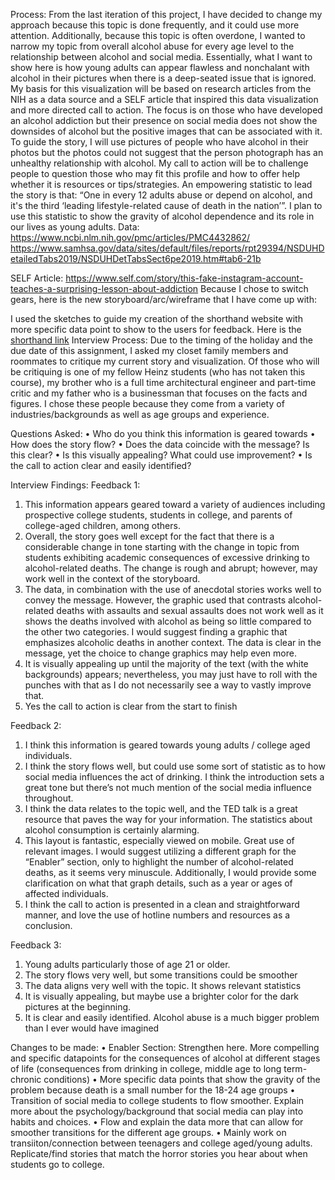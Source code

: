 Process:
From the last iteration of this project, I have decided to change my approach because this topic is done frequently, and it could use more attention. Additionally, because this topic is often overdone, I wanted to narrow my topic from overall alcohol abuse for every age level to the relationship between alcohol and social media. Essentially, what I want to show here is how young adults can appear flawless and nonchalant with alcohol in their pictures when there is a deep-seated issue that is ignored. 
My basis for this visualization will be based on research articles from the NIH as a data source and a SELF article that inspired this data visualization and more directed call to action. The focus is on those who have developed an alcohol addiction but their presence on social media does not show the downsides of alcohol but the positive images that can be associated with it.
To guide the story, I will use pictures of people who have alcohol in their photos but the photos could not suggest that the person photograph has an unhealthy relationship with alcohol. My call to action will be to challenge people to question those who may fit this profile and how to offer help whether it is resources or tips/strategies.
An empowering statistic to lead the story is that: “One in every 12 adults abuse or depend on alcohol, and it's the third ‘leading lifestyle-related cause of death in the nation’”. I plan to use this statistic to show the gravity of alcohol dependence and its role in our lives as young adults. 
Data: https://www.ncbi.nlm.nih.gov/pmc/articles/PMC4432862/
https://www.samhsa.gov/data/sites/default/files/reports/rpt29394/NSDUHDetailedTabs2019/NSDUHDetTabsSect6pe2019.htm#tab6-21b

SELF Article: https://www.self.com/story/this-fake-instagram-account-teaches-a-surprising-lesson-about-addiction 
Because I chose to switch gears, here is the new storyboard/arc/wireframe that I have come up with:



I used  the sketches to guide my creation of the shorthand website with more specific data point to show to the users for feedback. 
Here is the [shorthand link](https://carnegiemellon.shorthandstories.com/scroll-down---/index.html)
Interview Process: Due to the timing of the holiday and the due date of this assignment, I asked my closet family members and roommates to critique my current story and visualization. Of those who will be critiquing is one of my fellow Heinz students (who has not taken this course), my brother who is a full time architectural engineer and part-time critic and my father who is a businessman that focuses on the facts and figures. I chose these people because they come from a variety of industries/backgrounds as well as age groups and experience. 

Questions Asked:
•	Who do you think this information is geared towards
•	How does the story flow?
•	Does the data coincide with the message? Is this clear?
•	Is this visually appealing? What could use improvement?
•	Is the call to action clear and easily identified?

Interview Findings:
Feedback 1:
  1. This information appears geared toward a variety of audiences including prospective college students, students in college, and parents of college-aged children, among others.
2. Overall, the story goes well except for the fact that there is a considerable change in tone starting with the change in topic from students exhibiting academic consequences of excessive drinking to alcohol-related deaths. The change is rough and abrupt; however, may work well in the context of the storyboard.
3. The data, in combination with the use of anecdotal stories works well to convey the message. However, the graphic used that contrasts alcohol-related deaths with assaults and sexual assaults does not work well as it shows the deaths involved with alcohol as being so little compared to the other two categories. I would suggest finding a graphic that emphasizes alcoholic deaths in another context. The data is clear in the message, yet the choice to change graphics may help even more.
4. It is visually appealing up until the majority of the text (with the white backgrounds) appears; nevertheless, you may just have to roll with the punches with that as I do not necessarily see a way to vastly improve that.
5. Yes the call to action is clear from the start to finish

Feedback 2:
1) I think this information is geared towards young adults / college aged individuals. 
2) I think the story flows well, but could use some sort of statistic as to how social media influences the act of drinking. I think the introduction sets a great tone but there’s not much mention of the social media influence throughout. 
3) I think the data relates to the topic well, and the TED talk is a great resource that paves the way for your information. The statistics about alcohol consumption is certainly alarming. 
4) This layout is fantastic, especially viewed on mobile. Great use of relevant images. I would suggest utilizing a different graph for the “Enabler” section, only to highlight the number of alcohol-related deaths, as it seems very minuscule. Additionally, I would provide some clarification on what that graph details, such as a year or ages of affected individuals. 
5) I think the call to action is presented in a clean and straightforward manner, and love the use of hotline numbers and resources as a conclusion. 

Feedback 3: 
1.	Young adults particularly those of age 21 or older.
2.	The story flows very well, but some transitions could be smoother
3.	The data aligns very well with the topic. It shows relevant statistics
4.	It is visually appealing, but maybe use a brighter color for the dark pictures at the beginning. 
5.	It is clear and easily identified. Alcohol abuse is a much bigger problem than I ever would have imagined

Changes to be made:
•	Enabler Section: Strengthen here. More compelling and specific datapoints for the consequences of alcohol at different stages of life (consequences from drinking in college, middle age to long term-chronic conditions)
•	More specific data points that show the gravity of the problem because death is a small number for the 18-24 age groups
•	Transition of social media to college students to flow smoother. Explain more about the psychology/background that social media can play into habits and choices. 
•	Flow and explain the data more that can allow for smoother transitions for the different age groups. 
•	Mainly work on transiiton/connection between teenagers and college aged/young adults. Replicate/find stories that match the horror stories you hear about when students go to college. 
